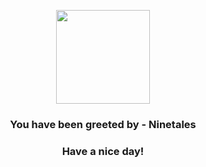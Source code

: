 <p align="center">
            <img src="https://raw.githubusercontent.com/PokeAPI/sprites/master/sprites/pokemon/38.png" width="150" height="150">
          </p>
          <h3 align="center">You have been greeted by - <b>Ninetales</b></h3>
          <h3 align="center">Have a nice day!</h3>
        